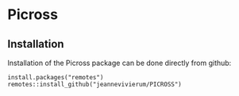 # Picross

## Installation
Installation of the Picross package can be done directly from github:


```
install.packages("remotes")
remotes::install_github("jeannevivierum/PICROSS")
```
